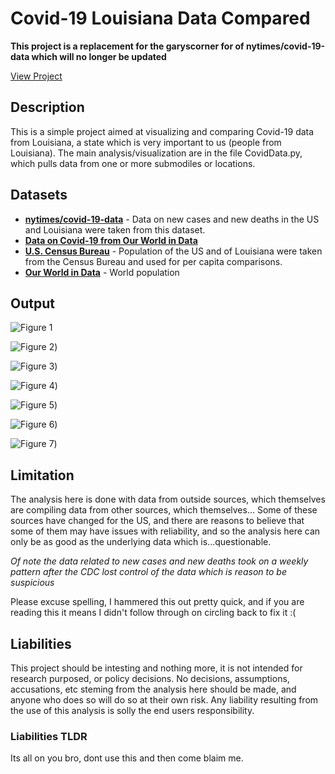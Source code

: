 # Covid-19 Louisiana Data Compared

**This project is a replacement for the garyscorner for of nytimes/covid-19-data which will no longer be updated**

[View Project](https://github.com/GarysCorner/Covid19-LaCompared/blob/master/CovidData.ipynb)

## Description
This is a simple project aimed at visualizing and comparing Covid-19 data from Louisiana, a state which is very important to us (people from Louisiana).  The main analysis/visualization are in the file CovidData.py, which pulls data from one or more submodiles or locations.

## Datasets

* **[nytimes/covid-19-data](https://github.com/nytimes/covid-19-data)** - Data on new cases and new deaths in the US and Louisiana were taken from this dataset.
* **[Data on Covid-19 from Our World in Data](https://github.com/owid/covid-19-data/tree/master/public/data)**
* **[U.S. Census Bureau](https://www.census.gov)** - Population of the US and of Louisiana were taken from the Census Bureau and used for per capita comparisons.
* **[Our World in Data](https://ourworldindata.org/world-population-growth)** - World population

## Output

![Figure 1](https://github.com/GarysCorner/Covid19-LaCompared/blob/master/fig1.jpg)

![Figure 2](https://github.com/GarysCorner/Covid19-LaCompared/blob/master/fig2.jpg))

![Figure 3](https://github.com/GarysCorner/Covid19-LaCompared/blob/master/fig3.jpg))

![Figure 4](https://github.com/GarysCorner/Covid19-LaCompared/blob/master/fig4.jpg))

![Figure 5](https://github.com/GarysCorner/Covid19-LaCompared/blob/master/fig5.jpg))

![Figure 6](https://github.com/GarysCorner/Covid19-LaCompared/blob/master/fig6.jpg))

![Figure 7](https://github.com/GarysCorner/Covid19-LaCompared/blob/master/fig7.jpg))

## Limitation
The analysis here is done with data from outside sources, which themselves are compiling data from other sources, which themselves...  Some of these sources have changed for the US, and there are reasons to believe that some of them may have issues with reliability, and so the analysis here can only be as good as the underlying data which is...questionable.  

*Of note the data related to new cases and new deaths took on a weekly pattern after the CDC lost control of the data which is reason to be suspicious*

Please excuse spelling, I hammered this out pretty quick, and if you are reading this it means I didn't follow through on circling back to fix it :(

## Liabilities
This project should be intesting and nothing more, it is not intended for research purposed, or policy decisions.  No decisions, assumptions, accusations, etc steming from the analysis here should be made, and anyone who does so will do so at their own risk.  Any liability resulting from the use of this analysis is solly the end users responsibility. 

### Liabilities TLDR
Its all on you bro, dont use this and then come blaim me.


